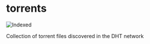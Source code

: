 torrents 
========
![Indexed](https://img.shields.io/badge/indexed-173585-blue)

Collection of torrent files discovered in the DHT network
